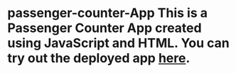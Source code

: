 # passenger-counter-App This is a Passenger Counter App created using JavaScript and HTML. You can try out the deployed app [here](https://magical-cendol-39d36e.netlify.app).
